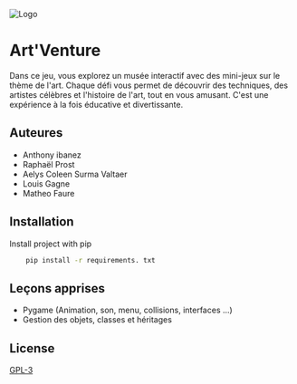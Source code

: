
![Logo]()


# Art'Venture
Dans ce jeu, vous explorez un musée interactif avec des mini-jeux sur le thème de l'art. Chaque défi vous permet de découvrir des techniques, des artistes célèbres et l'histoire de l'art, tout en vous amusant. C'est une expérience à la fois éducative et divertissante.

## Auteures

- Anthony ibanez
- Raphaël Prost
- Aelys Coleen Surma Valtaer
- Louis Gagne
- Matheo Faure



## Installation

Install project with pip

```bash
    pip install -r requirements. txt 
```

    
## Leçons apprises

- Pygame (Animation, son, menu, collisions, interfaces ...)
- Gestion des objets, classes et héritages

## License

[GPL-3](https://choosealicense.com/licenses/gpl-3.0/)
